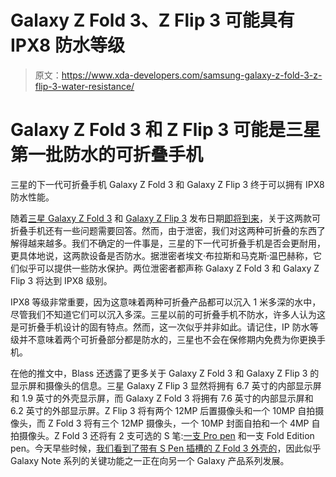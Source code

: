 # Galaxy Z Fold 3、Z Flip 3 可能具有 IPX8 防水等级

> 原文：<https://www.xda-developers.com/samsung-galaxy-z-fold-3-z-flip-3-water-resistance/>

# Galaxy Z Fold 3 和 Z Flip 3 可能是三星第一批防水的可折叠手机

三星的下一代可折叠手机 Galaxy Z Fold 3 和 Galaxy Z Flip 3 终于可以拥有 IPX8 防水性能。

随着[三星 Galaxy Z Fold 3](https://www.xda-developers.com/samsung-galaxy-z-fold-3/) 和 [Galaxy Z Flip 3](https://www.xda-developers.com/samsung-galaxy-z-flip-3/) 发布日期[即将到来](https://www.xda-developers.com/samsung-teases-galaxy-unpacked-event-august/)，关于这两款可折叠手机还有一些问题需要回答。然而，由于泄密，我们对这两种可折叠的东西了解得越来越多。我们不确定的一件事是，三星的下一代可折叠手机是否会更耐用，更具体地说，这两款设备是否防水。据泄密者埃文·布拉斯和马克斯·温巴赫称，它们似乎可以提供一些防水保护。两位泄密者都声称 Galaxy Z Fold 3 和 Galaxy Z Flip 3 将达到 IPX8 级别。

IPX8 等级非常重要，因为这意味着两种可折叠产品都可以沉入 1 米多深的水中，尽管我们不知道它们可以沉入多深。三星以前的可折叠手机不防水，许多人认为这是可折叠手机设计的固有特点。然而，这一次似乎并非如此。请记住，IP 防水等级并不意味着两个可折叠部分都是防水的，三星也不会在保修期内免费为你更换手机。

在他的推文中，Blass 还透露了更多关于 Galaxy Z Fold 3 和 Galaxy Z Flip 3 的显示屏和摄像头的信息。三星 Galaxy Z Flip 3 显然将拥有 6.7 英寸的内部显示屏和 1.9 英寸的外壳显示屏，而 Galaxy Z Fold 3 将拥有 7.6 英寸的内部显示屏和 6.2 英寸的外部显示屏。Z Flip 3 将有两个 12MP 后置摄像头和一个 10MP 自拍摄像头，而 Z Fold 3 将有三个 12MP 摄像头，一个 10MP 封面自拍和一个 4MP 自拍摄像头。Z Fold 3 还将有 2 支可选的 S 笔:[一支 Pro pen](https://www.xda-developers.com/samsung-galaxy-z-fold-3-s-pen-pro/) 和一支 Fold Edition pen。今天早些时候，[我们看到了带有 S Pen 插槽的 Z Fold 3 外壳的](https://www.xda-developers.com/samsung-galaxy-z-fold-3-case-renders/)，因此似乎 Galaxy Note 系列的关键功能之一正在向另一个 Galaxy 产品系列发展。